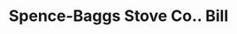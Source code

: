 ---
doi: 10.7916/D8TT6325
date_other: '1912'
date_other_textual: '1912'
form: printed ephemera
genre:
- Invoices
name:
- Spence-Baggs Stove Co.
object_in_context_url: https://biggert.cul.columbia.edu/items/view/ave_biggert_01311
subject_hierarchical_geographic:
- Martin's Ferry, Ohio, United States
subject_name:
- Spence-Baggs Stove Co.
title: Spence-Baggs Stove Co.. Bill
sort_title: Spence-Baggs Stove Co.. Bill
call_number: ave_biggert_01311
coordinates:
- 40.09916666666667,-80.72527777777778
pid: ave_biggert_01311
identifiers: ave_biggert_01311
thumbnail: https://derivativo-1.library.columbia.edu/iiif/2/ldpd:343309/full/!256,256/0/native.jpg
permalink: "/items/ave_biggert_01311/"
layout: iiif-image-page
---